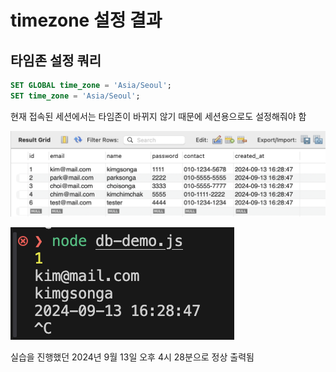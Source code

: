 # timezone 설정 결과

## 타임존 설정 쿼리

```sql
SET GLOBAL time_zone = 'Asia/Seoul';
SET time_zone = 'Asia/Seoul';
```

현재 접속된 세션에서는 타임존이 바뀌지 않기 때문에 세션용으로도 설정해줘야 함

![sql result](image-2.png)

![node result](image-3.png)

실습을 진행했던 2024년 9월 13일 오후 4시 28분으로 정상 출력됨
